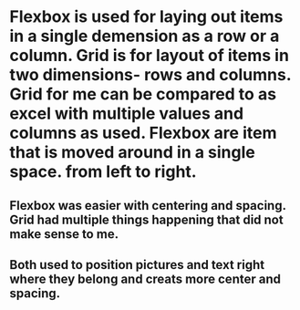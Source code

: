 # Flexbox is used for laying out items in a single demension as a row or a column. Grid is for layout of items in two dimensions- rows and columns. Grid for me can be compared to as excel with multiple values and columns as used. Flexbox are item that is moved around in a single space. from left to right. 
## Flexbox was easier with centering and spacing. Grid had multiple things happening that did not make sense to me. 
## Both used to position pictures and text right where they belong and creats more center and spacing. 
